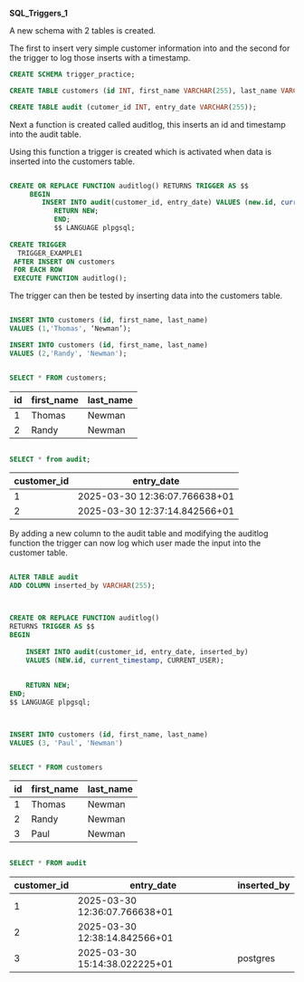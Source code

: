 **SQL_Triggers_1**

A new schema with 2 tables is created. 

The first to insert very simple customer information into and the second for the trigger to log those inserts with a timestamp. 


```sql
CREATE SCHEMA trigger_practice;

CREATE TABLE customers (id INT, first_name VARCHAR(255), last_name VARCHAR (255));

CREATE TABLE audit (cutomer_id INT, entry_date VARCHAR(255));

```

Next a function is created called auditlog, this inserts an id and timestamp into the audit table.

Using this function a trigger is created which is activated when data is inserted into the customers table.

```sql

CREATE OR REPLACE FUNCTION auditlog() RETURNS TRIGGER AS $$
     BEGIN
	    INSERT INTO audit(customer_id, entry_date) VALUES (new.id, current_timestamp);
		   RETURN NEW;
		   END;
		   $$ LANGUAGE plpgsql;
		   
CREATE TRIGGER 
  TRIGGER_EXAMPLE1
 AFTER INSERT ON customers
 FOR EACH ROW
 EXECUTE FUNCTION auditlog();

```

The trigger can then be tested by inserting data into the customers table.

```sql

INSERT INTO customers (id, first_name, last_name)
VALUES (1,'Thomas', ‘Newman’);

INSERT INTO customers (id, first_name, last_name)
VALUES (2,'Randy', 'Newman');


SELECT * FROM customers;

```


| id  |	first_name  | last_name |
|-----|-------------|-----------|
| 1	  | Thomas  | Newman  |
| 2	  | Randy  |	Newman  |

```sql

SELECT * from audit;

```

|  customer_id |         entry_date             |
|--------------|--------------------------------|
| 1	           | 2025-03-30 12:36:07.766638+01  |
| 2	           | 2025-03-30 12:37:14.842566+01  |

By adding a new column to the audit table and modifying the auditlog function the trigger can now log which user made the input into the customer table.

```sql

ALTER TABLE audit
ADD COLUMN inserted_by VARCHAR(255);



CREATE OR REPLACE FUNCTION auditlog() 
RETURNS TRIGGER AS $$
BEGIN
   
    INSERT INTO audit(customer_id, entry_date, inserted_by) 
    VALUES (NEW.id, current_timestamp, CURRENT_USER);
    
   
    RETURN NEW;
END;
$$ LANGUAGE plpgsql;



INSERT INTO customers (id, first_name, last_name)
VALUES (3, 'Paul', 'Newman')

```


```sql

SELECT * FROM customers

```

| id   |	first_name  | last_name  |
|------|--------------|------------|
| 1	   | Thomas |	Newman   |
| 2	   | Randy  | Newman   |
| 3	   | Paul   |	   Newman |

```sql

SELECT * FROM audit

```

| customer_id   |   	    entry_date 	           |   inserted_by  |
|---------------|--------------------------------|----------------|
|   1	            | 2025-03-30 12:36:07.766638+01  |	       |
|   2	          | 2025-03-30 12:38:14.842566+01 |      |
|   3	         |  2025-03-30 15:14:38.022225+01 |   	postgres  |

